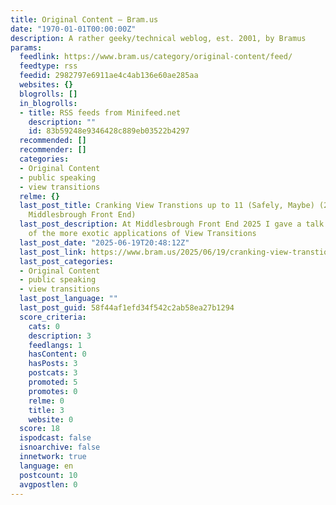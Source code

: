 ```yaml
---
title: Original Content – Bram.us
date: "1970-01-01T00:00:00Z"
description: A rather geeky/technical weblog, est. 2001, by Bramus
params:
  feedlink: https://www.bram.us/category/original-content/feed/
  feedtype: rss
  feedid: 2982797e6911ae4c4ab136e60ae285aa
  websites: {}
  blogrolls: []
  in_blogrolls:
  - title: RSS feeds from Minifeed.net
    description: ""
    id: 83b59248e9346428c889eb03522b4297
  recommended: []
  recommender: []
  categories:
  - Original Content
  - public speaking
  - view transitions
  relme: {}
  last_post_title: Cranking View Transtions up to 11 (Safely, Maybe) (2025.06.12 –
    Middlesbrough Front End)
  last_post_description: At Middlesbrough Front End 2025 I gave a talk about some
    of the more exotic applications of View Transitions
  last_post_date: "2025-06-19T20:48:12Z"
  last_post_link: https://www.bram.us/2025/06/19/cranking-view-transtions-up-to-11-safely-maybe-2025-06-12-middlesbrough-front-end/
  last_post_categories:
  - Original Content
  - public speaking
  - view transitions
  last_post_language: ""
  last_post_guid: 58f44af1efd34f542c2ab58ea27b1294
  score_criteria:
    cats: 0
    description: 3
    feedlangs: 1
    hasContent: 0
    hasPosts: 3
    postcats: 3
    promoted: 5
    promotes: 0
    relme: 0
    title: 3
    website: 0
  score: 18
  ispodcast: false
  isnoarchive: false
  innetwork: true
  language: en
  postcount: 10
  avgpostlen: 0
---
```

